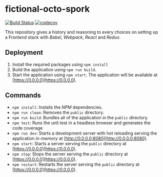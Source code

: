 # fictional-octo-spork

[![Build Status](https://travis-ci.org/Dilatorily/fictional-octo-spork.svg?branch=master)](https://travis-ci.org/Dilatorily/fictional-octo-spork) [![codecov](https://codecov.io/gh/Dilatorily/fictional-octo-spork/branch/master/graph/badge.svg)](https://codecov.io/gh/Dilatorily/fictional-octo-spork)


This repository gives a history and reasoning to every choices on setting up a Frontend stack with *Babel*, *Webpack*, *React* and *Redux*.

## Deployment

1. Install the required packages using `npm install`
2. Build the application using `npm run build`.
3. Start the application using `npm start`. The application will be available at [https://0.0.0.0](https://0.0.0.0).

## Commands

* `npm install`: Installs the *NPM* dependencies.
* `npm run clean`: Removes the `public` directory.
* `npm run build`: Bundles all of the application in the `public` directory.
* `npm test`: Runs the unit test in a headless browser and generates the code coverage
* `npm run dev`: Starts a development server with hot reloading serving the application *in-memory* at [http://0.0.0.0:8080](http://0.0.0.0:8080).
* `npm start`: Starts a server serving the `public` directory at [https://0.0.0.0](https://0.0.0.0).
* `npm stop`: Stops the server serving the `public` directory at [https://0.0.0.0](https://0.0.0.0).
* `npm restart`: Restarts the server serving the `public` directory at [https://0.0.0.0](https://0.0.0.0).
